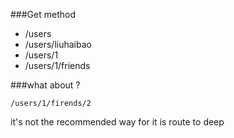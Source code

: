 
###Get method

- /users
- /users/liuhaibao 
- /users/1 
- /users/1/friends 

###what about ? 
```
/users/1/firends/2   
```
it's not the recommended way for it is route to deep

